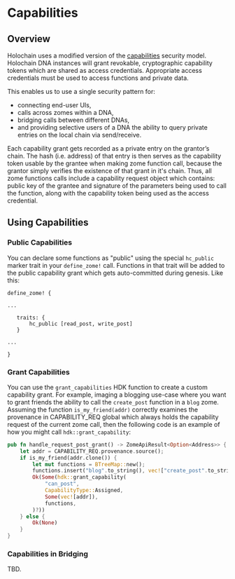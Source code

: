 # Capabilities

## Overview
Holochain uses a modified version of the [capabilities](https://en.wikipedia.org/wiki/Capability-based_security) security model.  Holochain DNA instances will grant revokable, cryptographic capability tokens which are shared as access credentials. Appropriate access credentials must be used to access functions and private data.

This enables us to use a single security pattern for:

- connecting end-user UIs,
- calls across zomes within a DNA,
- bridging calls between different DNAs,
- and providing selective users of a DNA the ability to query private entries on the local chain via send/receive.

Each capability grant gets recorded as a private entry on the grantor’s chain.  The hash (i.e. address) of that entry is then serves as the capability token usable by the grantee when making zome function call, because the grantor simply verifies the existence of that grant in it's chain.  Thus, all zome functions calls include a capability request object which contains: public key of the grantee and signature of the parameters being used to call the function, along with the capability token being used as the access credential.

## Using Capabilities

### Public Capabilities
You can declare some functions as "public"  using the special `hc_public` marker trait in your `define_zome!` call.  Functions in that trait will be added to the public capability grant which gets auto-committed during genesis.  Like this:

```
define_zome! {

...

   traits: {
       hc_public [read_post, write_post]
   }

...

}
```

### Grant Capabilities

You can use the `grant_capabilities` HDK function to create a custom capability grant.  For example, imaging a blogging use-case where you want to grant friends the ability to call the `create_post` function in a `blog` zome.  Assuming the function `is_my_friend(addr)` correctly examines the provenance in CAPABILITY_REQ global which always holds the capability request of the current zome call, then the following code is an example of how you might call `hdk::grant_capability`:

``` rust
pub fn handle_request_post_grant() -> ZomeApiResult<Option<Address>> {
    let addr = CAPABILITY_REQ.provenance.source();
    if is_my_friend(addr.clone()) {
        let mut functions = BTreeMap::new();
        functions.insert("blog".to_string(), vec!["create_post".to_string()]);
        Ok(Some(hdk::grant_capability(
            "can_post",
            CapabilityType::Assigned,
            Some(vec![addr]),
            functions,
        )?))
    } else {
        Ok(None)
    }
}
```

### Capabilities in Bridging

TBD.
